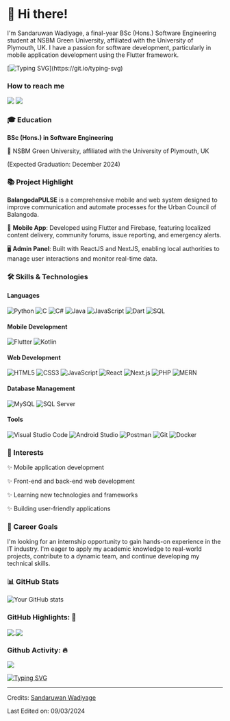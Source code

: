 # 👋 Hi there!

I'm Sandaruwan Wadiyage, a final-year BSc (Hons.) Software Engineering student at NSBM Green University, affiliated with the University of Plymouth, UK. I have a passion for software development, particularly in mobile application development using the Flutter framework.

[![Typing SVG](https://readme-typing-svg.herokuapp.com?vCenter=true&width=500&lines=Welcome+to+my+GitHub+profile!;Final-Year+BSc+(Hons.)+Software+Engineering+Student;Mobile+App+Developer+Enthasiast;Associate+about+Flutter+framework;Looking+for+Software+Developer+Internship+Experience)](https://git.io/typing-svg)

### How to reach me
<a href="mailto:Wadiyage567@gmail.com">
<img src="https://img.shields.io/badge/-Wadiyage567%40gmail.com-7B83EB?&style=for-the-badge&logo=Microsoft-outlook&logoColor=white" ></a>  
<a href="https://www.linkedin.com/in/sandaruwan-wadiyage/">
<img src="https://img.shields.io/badge/LinkedIn-%230077B5.svg?&style=for-the-badge&logo=linkedin&logoColor=white"></a>

### 🎓 Education
**BSc (Hons.) in Software Engineering**  
<div>
  <p>🏫 NSBM Green University, affiliated with the University of Plymouth, UK</p>
  <p> (Expected Graduation: December 2024) </p>
</div>

### 📚 Project Highlight
**BalangodaPULSE** is a comprehensive mobile and web system designed to improve communication and automate processes for the Urban Council of Balangoda.
<div>
  <p>📱 <strong>Mobile App</strong>: Developed using Flutter and Firebase, featuring localized content delivery, community forums, issue reporting, and emergency alerts.</p>
  <p>🖥️ <strong>Admin Panel</strong>: Built with ReactJS and NextJS, enabling local authorities to manage user interactions and monitor real-time data.</p>
</div>



### 🛠️ Skills & Technologies
#### Languages
![Python](https://img.shields.io/badge/Python-3670A0?style=for-the-badge&logo=python&logoColor=ffdd54)
![C](https://img.shields.io/badge/C-00599C?style=for-the-badge&logo=c&logoColor=white)
![C#](https://img.shields.io/badge/C%23-239120?style=for-the-badge&logo=c-sharp&logoColor=white)
![Java](https://img.shields.io/badge/Java-ED8B00?style=for-the-badge&logo=java&logoColor=white)
![JavaScript](https://img.shields.io/badge/JavaScript-F7DF1E?style=for-the-badge&logo=javascript&logoColor=black)
![Dart](https://img.shields.io/badge/Dart-0175C2?style=for-the-badge&logo=dart&logoColor=white)
![SQL](https://img.shields.io/badge/SQL-003B57?style=for-the-badge&logo=postgresql&logoColor=white)

#### Mobile Development
![Flutter](https://img.shields.io/badge/Flutter-02569B?style=for-the-badge&logo=flutter&logoColor=white)
![Kotlin](https://img.shields.io/badge/Kotlin-0095D5?style=for-the-badge&logo=kotlin&logoColor=white)

#### Web Development
![HTML5](https://img.shields.io/badge/HTML5-E34F26?style=for-the-badge&logo=html5&logoColor=white)
![CSS3](https://img.shields.io/badge/CSS3-1572B6?style=for-the-badge&logo=css3&logoColor=white)
![JavaScript](https://img.shields.io/badge/JavaScript-F7DF1E?style=for-the-badge&logo=javascript&logoColor=black)
![React](https://img.shields.io/badge/React-20232A?style=for-the-badge&logo=react&logoColor=61DAFB)
![Next.js](https://img.shields.io/badge/Next.js-000000?style=for-the-badge&logo=nextdotjs&logoColor=white)
![PHP](https://img.shields.io/badge/PHP-777BB4?style=for-the-badge&logo=php&logoColor=white)
![MERN](https://img.shields.io/badge/MERN-3C873A?style=for-the-badge&logo=react&logoColor=white)

#### Database Management
![MySQL](https://img.shields.io/badge/MySQL-4479A1?style=for-the-badge&logo=mysql&logoColor=white)
![SQL Server](https://img.shields.io/badge/SQL%20Server-CC2927?style=for-the-badge&logo=microsoft-sql-server&logoColor=white)

#### Tools
![Visual Studio Code](https://img.shields.io/badge/Visual_Studio_Code-0078d7?style=for-the-badge&logo=visual%20studio%20code&logoColor=white)
![Android Studio](https://img.shields.io/badge/Android_Studio-3DDC84?style=for-the-badge&logo=android-studio&logoColor=white)
![Postman](https://img.shields.io/badge/Postman-FF6C37?style=for-the-badge&logo=postman&logoColor=white)
![Git](https://img.shields.io/badge/Git-F05032?style=for-the-badge&logo=git&logoColor=white)
![Docker](https://img.shields.io/badge/Docker-2496ED?style=for-the-badge&logo=docker&logoColor=white)


### 🌱 Interests
<div>
  <p>✨ Mobile application development </p>
  <p>✨ Front-end and back-end web development </p> 
  <p>✨ Learning new technologies and frameworks </p>
  <p>✨ Building user-friendly applications</p>
</div>

### 🎯 Career Goals
I'm looking for an internship opportunity to gain hands-on experience in the IT industry. I'm eager to apply my academic knowledge to real-world projects, contribute to a dynamic team, and continue developing my technical skills.

### 📊 GitHub Stats
![Your GitHub stats](https://github-readme-stats.vercel.app/api?username=WQDiYaGE&show_icons=true&theme=radical)

### GitHub Highlights: 🌟
<a href="">
  <img align="center" src="https://github-readme-stats.vercel.app/api/top-langs/?username=WQDiYaGE&langs_count=8&layout=compact&theme=radical" />
</a>
<a href="">
  <img align="center" src="http://github-readme-streak-stats.herokuapp.com?user=WQDiYaGE&theme=radical"/>
</a>

### Github Activity: 🔥 
<img align="center" src="https://activity-graph.herokuapp.com/graph?username=WQDiYaGE&theme=dracula&color=B994E6&bg_color=2B2D3D" />


[![Typing SVG](https://readme-typing-svg.herokuapp.com/?lines=Thanks+For+Visiting!+You're+Welcome!!&center=true&color=FF5733)](https://github.com/WQDiYaGE)

---
Credits: [Sandaruwan Wadiyage](https://github.com/WQDiYaGE)

Last Edited on: 09/03/2024
